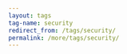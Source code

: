```yaml
---
layout: tags
tag-name: security
redirect_from: /tags/security/
permalink: /more/tags/security/
---
```

